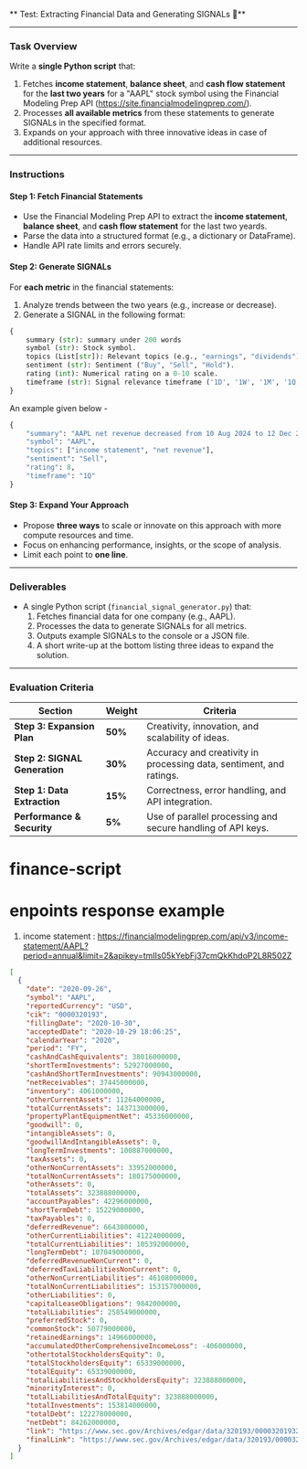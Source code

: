 ** Test: Extracting Financial Data and Generating SIGNALs 🚀**

---

### Task Overview

Write a **single Python script** that:

1. Fetches **income statement**, **balance sheet**, and **cash flow statement** for the **last two years** for a "AAPL" stock symbol using the Financial Modeling Prep API (https://site.financialmodelingprep.com/).
2. Processes **all available metrics** from these statements to generate SIGNALs in the specified format.
3. Expands on your approach with three innovative ideas in case of additional resources.

---

### Instructions

#### Step 1: Fetch Financial Statements

- Use the Financial Modeling Prep API to extract the **income statement**, **balance sheet**, and **cash flow statement** for the last two yeards.
- Parse the data into a structured format (e.g., a dictionary or DataFrame).
- Handle API rate limits and errors securely.

#### Step 2: Generate SIGNALs

For **each metric** in the financial statements:

1. Analyze trends between the two years (e.g., increase or decrease).
2. Generate a SIGNAL in the following format:

```python
{
    summary (str): summary under 200 words
    symbol (str): Stock symbol.
    topics (List[str]): Relevant topics (e.g., "earnings", "dividends").
    sentiment (str): Sentiment ("Buy", "Sell", "Hold").
    rating (int): Numerical rating on a 0-10 scale.
    timeframe (str): Signal relevance timeframe ('1D', '1W', '1M', '1Q')
}
```

An example given below -

```python
{
    "summary": "AAPL net revenue decreased from 10 Aug 2024 to 12 Dec 2024.",
    "symbol": "AAPL",
    "topics": ["income statement", "net revenue"],
    "sentiment": "Sell",
    "rating": 8,
    "timeframe": "1Q"
}
```

#### Step 3: Expand Your Approach

- Propose **three ways** to scale or innovate on this approach with more compute resources and time.
- Focus on enhancing performance, insights, or the scope of analysis.
- Limit each point to **one line**.

---

### Deliverables

- A single Python script (`financial_signal_generator.py`) that:
  1. Fetches financial data for one company (e.g., AAPL).
  2. Processes the data to generate SIGNALs for all metrics.
  3. Outputs example SIGNALs to the console or a JSON file.
  4. A short write-up at the bottom listing three ideas to expand the solution.

---

### Evaluation Criteria

| Section                       | Weight  | Criteria                                                            |
| ----------------------------- | ------- | ------------------------------------------------------------------- |
| **Step 3: Expansion Plan**    | **50%** | Creativity, innovation, and scalability of ideas.                   |
| **Step 2: SIGNAL Generation** | **30%** | Accuracy and creativity in processing data, sentiment, and ratings. |
| **Step 1: Data Extraction**   | **15%** | Correctness, error handling, and API integration.                   |
| **Performance & Security**    | **5%**  | Use of parallel processing and secure handling of API keys.         |

# finance-script

# enpoints response example

1. income statement : https://financialmodelingprep.com/api/v3/income-statement/AAPL?period=annual&limit=2&apikey=tmIIs05kYebFj37cmQkKhdoP2L8R502Z

```json
[
  {
    "date": "2020-09-26",
    "symbol": "AAPL",
    "reportedCurrency": "USD",
    "cik": "0000320193",
    "fillingDate": "2020-10-30",
    "acceptedDate": "2020-10-29 18:06:25",
    "calendarYear": "2020",
    "period": "FY",
    "cashAndCashEquivalents": 38016000000,
    "shortTermInvestments": 52927000000,
    "cashAndShortTermInvestments": 90943000000,
    "netReceivables": 37445000000,
    "inventory": 4061000000,
    "otherCurrentAssets": 11264000000,
    "totalCurrentAssets": 143713000000,
    "propertyPlantEquipmentNet": 45336000000,
    "goodwill": 0,
    "intangibleAssets": 0,
    "goodwillAndIntangibleAssets": 0,
    "longTermInvestments": 100887000000,
    "taxAssets": 0,
    "otherNonCurrentAssets": 33952000000,
    "totalNonCurrentAssets": 180175000000,
    "otherAssets": 0,
    "totalAssets": 323888000000,
    "accountPayables": 42296000000,
    "shortTermDebt": 15229000000,
    "taxPayables": 0,
    "deferredRevenue": 6643000000,
    "otherCurrentLiabilities": 41224000000,
    "totalCurrentLiabilities": 105392000000,
    "longTermDebt": 107049000000,
    "deferredRevenueNonCurrent": 0,
    "deferredTaxLiabilitiesNonCurrent": 0,
    "otherNonCurrentLiabilities": 46108000000,
    "totalNonCurrentLiabilities": 153157000000,
    "otherLiabilities": 0,
    "capitalLeaseObligations": 9842000000,
    "totalLiabilities": 258549000000,
    "preferredStock": 0,
    "commonStock": 50779000000,
    "retainedEarnings": 14966000000,
    "accumulatedOtherComprehensiveIncomeLoss": -406000000,
    "othertotalStockholdersEquity": 0,
    "totalStockholdersEquity": 65339000000,
    "totalEquity": 65339000000,
    "totalLiabilitiesAndStockholdersEquity": 323888000000,
    "minorityInterest": 0,
    "totalLiabilitiesAndTotalEquity": 323888000000,
    "totalInvestments": 153814000000,
    "totalDebt": 122278000000,
    "netDebt": 84262000000,
    "link": "https://www.sec.gov/Archives/edgar/data/320193/000032019320000096/0000320193-20-000096-index.htm",
    "finalLink": "https://www.sec.gov/Archives/edgar/data/320193/000032019320000096/aapl-20200926.htm"
  }
]
```
